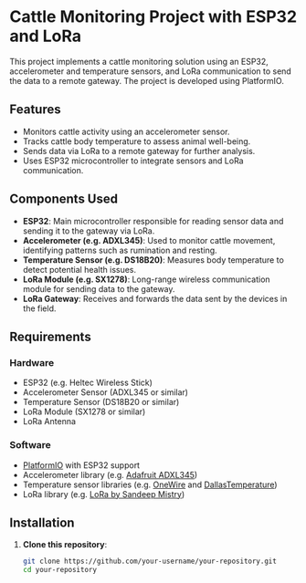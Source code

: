 # Cattle Monitoring Project with ESP32 and LoRa

This project implements a cattle monitoring solution using an ESP32, accelerometer and temperature sensors, and LoRa communication to send the data to a remote gateway. The project is developed using PlatformIO.

## Features

- Monitors cattle activity using an accelerometer sensor.
- Tracks cattle body temperature to assess animal well-being.
- Sends data via LoRa to a remote gateway for further analysis.
- Uses ESP32 microcontroller to integrate sensors and LoRa communication.

## Components Used

- **ESP32**: Main microcontroller responsible for reading sensor data and sending it to the gateway via LoRa.
- **Accelerometer (e.g. ADXL345)**: Used to monitor cattle movement, identifying patterns such as rumination and resting.
- **Temperature Sensor (e.g. DS18B20)**: Measures body temperature to detect potential health issues.
- **LoRa Module (e.g. SX1278)**: Long-range wireless communication module for sending data to the gateway.
- **LoRa Gateway**: Receives and forwards the data sent by the devices in the field.

## Requirements

### Hardware
- ESP32 (e.g. Heltec Wireless Stick)
- Accelerometer Sensor (ADXL345 or similar)
- Temperature Sensor (DS18B20 or similar)
- LoRa Module (SX1278 or similar)
- LoRa Antenna

### Software
- [PlatformIO](https://platformio.org/) with ESP32 support
- Accelerometer library (e.g. [Adafruit ADXL345](https://github.com/adafruit/Adafruit_ADXL345))
- Temperature sensor libraries (e.g. [OneWire](https://github.com/PaulStoffregen/OneWire) and [DallasTemperature](https://github.com/milesburton/Arduino-Temperature-Control-Library))
- LoRa library (e.g. [LoRa by Sandeep Mistry](https://github.com/sandeepmistry/arduino-LoRa))

## Installation

1. **Clone this repository**:
   ```bash
   git clone https://github.com/your-username/your-repository.git
   cd your-repository
